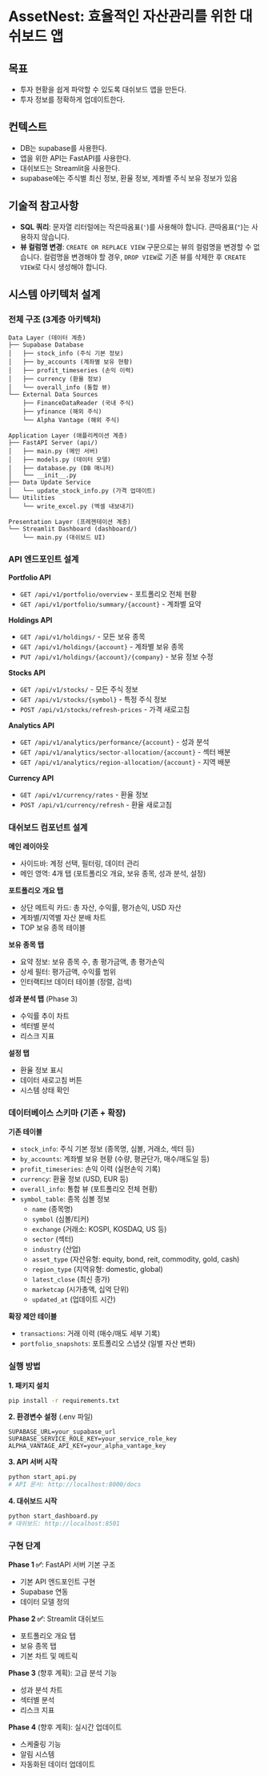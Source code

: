 # AssetNest: 효율적인 자산관리를 위한 대쉬보드 앱

## 목표

- 투자 현황을 쉽게 파악할 수 있도록 대쉬보드 앱을 만든다.
- 투자 정보를 정확하게 업데이트한다.

## 컨텍스트

- DB는 supabase를 사용한다.
- 앱을 위한 API는 FastAPI를 사용한다.
- 대쉬보드는 Streamlit을 사용한다.
- supabase에는 주식별 최신 정보, 환율 정보, 계좌별 주식 보유 정보가 있음

## 기술적 참고사항

- **SQL 쿼리**: 문자열 리터럴에는 작은따옴표(`'`)를 사용해야 합니다. 큰따옴표(`"`)는 사용하지 않습니다.
- **뷰 컬럼명 변경**: `CREATE OR REPLACE VIEW` 구문으로는 뷰의 컬럼명을 변경할 수 없습니다. 컬럼명을 변경해야 할 경우, `DROP VIEW`로 기존 뷰를 삭제한 후 `CREATE VIEW`로 다시 생성해야 합니다.

## 시스템 아키텍처 설계

### 전체 구조 (3계층 아키텍처)

```
Data Layer (데이터 계층)
├── Supabase Database
│   ├── stock_info (주식 기본 정보)
│   ├── by_accounts (계좌별 보유 현황)
│   ├── profit_timeseries (손익 이력)
│   ├── currency (환율 정보)
│   └── overall_info (통합 뷰)
└── External Data Sources
    ├── FinanceDataReader (국내 주식)
    ├── yfinance (해외 주식)
    └── Alpha Vantage (해외 주식)

Application Layer (애플리케이션 계층)
├── FastAPI Server (api/)
│   ├── main.py (메인 서버)
│   ├── models.py (데이터 모델)
│   ├── database.py (DB 매니저)
│   └── __init__.py
├── Data Update Service
│   └── update_stock_info.py (가격 업데이트)
└── Utilities
    └── write_excel.py (엑셀 내보내기)

Presentation Layer (프레젠테이션 계층)
└── Streamlit Dashboard (dashboard/)
    └── main.py (대쉬보드 UI)
```

### API 엔드포인트 설계

**Portfolio API**

- `GET /api/v1/portfolio/overview` - 포트폴리오 전체 현황
- `GET /api/v1/portfolio/summary/{account}` - 계좌별 요약

**Holdings API**

- `GET /api/v1/holdings/` - 모든 보유 종목
- `GET /api/v1/holdings/{account}` - 계좌별 보유 종목
- `PUT /api/v1/holdings/{account}/{company}` - 보유 정보 수정

**Stocks API**

- `GET /api/v1/stocks/` - 모든 주식 정보
- `GET /api/v1/stocks/{symbol}` - 특정 주식 정보
- `POST /api/v1/stocks/refresh-prices` - 가격 새로고침

**Analytics API**

- `GET /api/v1/analytics/performance/{account}` - 성과 분석
- `GET /api/v1/analytics/sector-allocation/{account}` - 섹터 배분
- `GET /api/v1/analytics/region-allocation/{account}` - 지역 배분

**Currency API**

- `GET /api/v1/currency/rates` - 환율 정보
- `POST /api/v1/currency/refresh` - 환율 새로고침

### 대쉬보드 컴포넌트 설계

**메인 레이아웃**

- 사이드바: 계정 선택, 필터링, 데이터 관리
- 메인 영역: 4개 탭 (포트폴리오 개요, 보유 종목, 성과 분석, 설정)

**포트폴리오 개요 탭**

- 상단 메트릭 카드: 총 자산, 수익률, 평가손익, USD 자산
- 계좌별/지역별 자산 분배 차트
- TOP 보유 종목 테이블

**보유 종목 탭**

- 요약 정보: 보유 종목 수, 총 평가금액, 총 평가손익
- 상세 필터: 평가금액, 수익률 범위
- 인터랙티브 데이터 테이블 (정렬, 검색)

**성과 분석 탭** (Phase 3)

- 수익률 추이 차트
- 섹터별 분석
- 리스크 지표

**설정 탭**

- 환율 정보 표시
- 데이터 새로고침 버튼
- 시스템 상태 확인

### 데이터베이스 스키마 (기존 + 확장)

**기존 테이블**

- `stock_info`: 주식 기본 정보 (종목명, 심볼, 거래소, 섹터 등)
- `by_accounts`: 계좌별 보유 현황 (수량, 평균단가, 매수/매도일 등)
- `profit_timeseries`: 손익 이력 (실현손익 기록)
- `currency`: 환율 정보 (USD, EUR 등)
- `overall_info`: 통합 뷰 (포트폴리오 전체 현황)
- `symbol_table`: 종목 심볼 정보
  - `name` (종목명)
  - `symbol` (심볼/티커)
  - `exchange` (거래소: KOSPI, KOSDAQ, US 등)
  - `sector` (섹터)
  - `industry` (산업)
  - `asset_type` (자산유형: equity, bond, reit, commodity, gold, cash)
  - `region_type` (지역유형: domestic, global)
  - `latest_close` (최신 종가)
  - `marketcap` (시가총액, 십억 단위)
  - `updated_at` (업데이트 시간)

**확장 제안 테이블**

- `transactions`: 거래 이력 (매수/매도 세부 기록)
- `portfolio_snapshots`: 포트폴리오 스냅샷 (일별 자산 변화)

### 실행 방법

**1. 패키지 설치**

```bash
pip install -r requirements.txt
```

**2. 환경변수 설정** (.env 파일)

```
SUPABASE_URL=your_supabase_url
SUPABASE_SERVICE_ROLE_KEY=your_service_role_key
ALPHA_VANTAGE_API_KEY=your_alpha_vantage_key
```

**3. API 서버 시작**

```bash
python start_api.py
# API 문서: http://localhost:8000/docs
```

**4. 대쉬보드 시작**

```bash
python start_dashboard.py
# 대쉬보드: http://localhost:8501
```

### 구현 단계

**Phase 1 ✅**: FastAPI 서버 기본 구조

- 기본 API 엔드포인트 구현
- Supabase 연동
- 데이터 모델 정의

**Phase 2 ✅**: Streamlit 대쉬보드

- 포트폴리오 개요 탭
- 보유 종목 탭
- 기본 차트 및 메트릭

**Phase 3** (향후 계획): 고급 분석 기능

- 성과 분석 차트
- 섹터별 분석
- 리스크 지표

**Phase 4** (향후 계획): 실시간 업데이트

- 스케줄링 기능
- 알림 시스템
- 자동화된 데이터 업데이트
